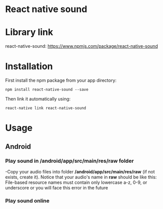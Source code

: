 # React native sound
# Library link
react-native-sound: https://www.npmjs.com/package/react-native-sound
# Installation
First install the npm package from your app directory:
```
npm install react-native-sound --save
```
Then link it automatically using:
```
react-native link react-native-sound
```
# Usage
## Android
### Play sound in /android/app/src/main/res/raw folder
-Copy your audio files into folder __/android/app/src/main/res/raw__ (if not exists, create it). Notice that your audio's name in __raw__ should be like this: File-based resource names must contain only lowercase a-z, 0-9, or underscore or you will face this error in the future
### Play sound online
